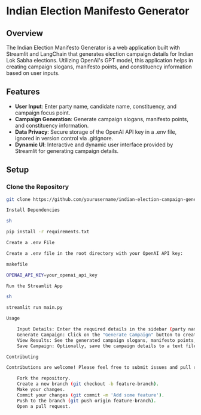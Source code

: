 # Indian Election Manifesto Generator

## Overview

The Indian Election Manifesto Generator is a web application built with Streamlit and LangChain that generates election campaign details for Indian Lok Sabha elections. Utilizing OpenAI's GPT model, this application helps in creating campaign slogans, manifesto points, and constituency information based on user inputs.

## Features

- **User Input**: Enter party name, candidate name, constituency, and campaign focus point.
- **Campaign Generation**: Generate campaign slogans, manifesto points, and constituency information.
- **Data Privacy**: Secure storage of the OpenAI API key in a .env file, ignored in version control via .gitignore.
- **Dynamic UI**: Interactive and dynamic user interface provided by Streamlit for generating campaign details.

## Setup

### Clone the Repository

```sh
git clone https://github.com/yourusername/indian-election-campaign-generator.git

Install Dependencies

sh

pip install -r requirements.txt

Create a .env File

Create a .env file in the root directory with your OpenAI API key:

makefile

OPENAI_API_KEY=your_openai_api_key

Run the Streamlit App

sh

streamlit run main.py

Usage

    Input Details: Enter the required details in the sidebar (party name, candidate name, constituency, and campaign focus point).
    Generate Campaign: Click on the "Generate Campaign" button to create campaign details.
    View Results: See the generated campaign slogans, manifesto points, and constituency information on the main panel.
    Save Campaign: Optionally, save the campaign details to a text file.

Contributing

Contributions are welcome! Please feel free to submit issues and pull requests.

    Fork the repository.
    Create a new branch (git checkout -b feature-branch).
    Make your changes.
    Commit your changes (git commit -m 'Add some feature').
    Push to the branch (git push origin feature-branch).
    Open a pull request.
